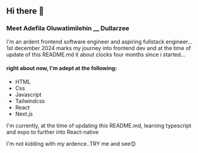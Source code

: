## Hi there 👋

### Meet Adefila Oluwatimilehin __ Dullarzee


  I'm an ardent frontend software engineer and aspiring fullstack engineer...
  1st december 2024 marks my journey into frontend dev and at the time of update of this
  README.md it about clocks four months since i started...

  #### right about now, I'm adept at the following:
    
   - HTML
   - Css
   - Javascript
   - Tailwindcss
   - React
   - Next.js

I'm currently, at the time of updating this README.md, learning typescript and expo to further into React-native

I'm not kidding with my ardence..TRY me and see😊
  

<!--
**dullarzee/dullarzee** is a ✨ _special_ ✨ repository because its `README.md` (this file) appears on your GitHub profile.

Here are some ideas to get you started:

- 🔭 I’m currently working on ...
- 🌱 I’m currently learning ...
- 👯 I’m looking to collaborate on ...
- 🤔 I’m looking for help with ...
- 💬 Ask me about ...
- 📫 How to reach me: ...
- 😄 Pronouns: ...
- ⚡ Fun fact: ...
-->
